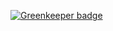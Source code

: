 
[![Greenkeeper badge](https://badges.greenkeeper.io/lamartire/express-typescript-bootstrap.svg)](https://greenkeeper.io/)
